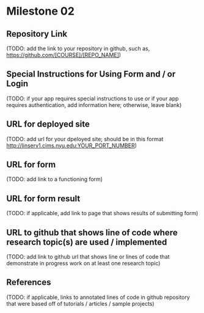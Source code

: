 Milestone 02
===

Repository Link
---
(TODO: add the link to your repository in github, such as, https://github.com/[COURSE]/[REPO_NAME])

Special Instructions for Using Form and / or Login
---
(TODO: if your app requires special instructions to use or if your app requires authentication, add information here; otherwise, leave blank)

URL for deployed site 
---
(TODO: add url for your dpeloyed site; should be in this format http://linserv1.cims.nyu.edu:YOUR_PORT_NUMBER)

URL for form 
---
(TODO: add link to a functioning form)

URL for form result
---
(TODO: if applicable, add link to page that shows results of submitting form)

URL to github that shows line of code where research topic(s) are used / implemented
--- 
(TODO: add link to github url that shows line or lines of code that demonstrate in progress work on at least one research topic)

References 
---
(TODO: if applicable, links to annotated lines of code in github repository that were based off of tutorials / articles / sample projects)